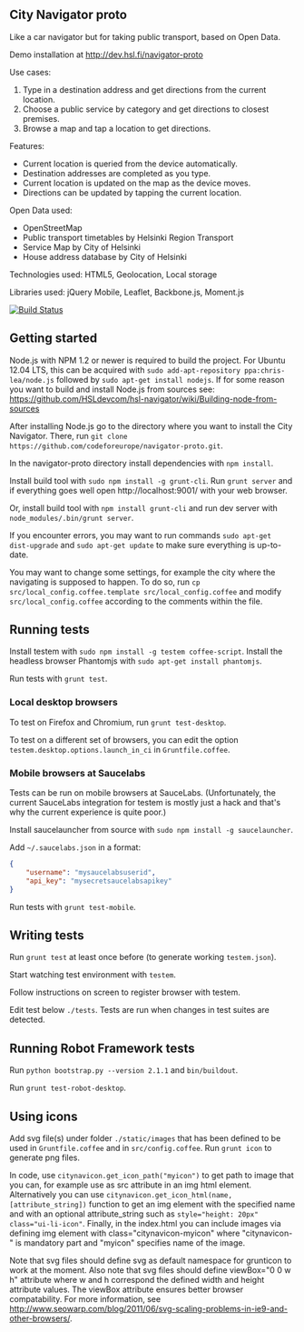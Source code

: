 ## City Navigator proto ##

Like a car navigator but for taking public transport, based on Open Data.

Demo installation at http://dev.hsl.fi/navigator-proto

Use cases:
1. Type in a destination address and get directions from the current location.
2. Choose a public service by category and get directions to closest premises.
3. Browse a map and tap a location to get directions.

Features:
* Current location is queried from the device automatically.
* Destination addresses are completed as you type.
* Current location is updated on the map as the device moves.
* Directions can be updated by tapping the current location.

Open Data used:
* OpenStreetMap
* Public transport timetables by Helsinki Region Transport
* Service Map by City of Helsinki
* House address database by City of Helsinki

Technologies used: HTML5, Geolocation, Local storage

Libraries used: jQuery Mobile, Leaflet, Backbone.js, Moment.js

[![Build Status](https://secure.travis-ci.org/codeforeurope/navigator-proto.png)](http://travis-ci.org/codeforeurope/navigator-proto)

## Getting started ##

Node.js with NPM 1.2 or newer is required to build the project. For
Ubuntu 12.04 LTS, this can be acquired with
`sudo add-apt-repository ppa:chris-lea/node.js` followed by `sudo apt-get install nodejs`.
If for some reason you want to build and install Node.js from sources see:
https://github.com/HSLdevcom/hsl-navigator/wiki/Building-node-from-sources

After installing Node.js go to the directory where you want to install the City Navigator.
There, run `git clone https://github.com/codeforeurope/navigator-proto.git`. 

In the navigator-proto directory install dependencies with `npm install`.

Install build tool with `sudo npm install -g grunt-cli`. Run
`grunt server` and if everything goes well open
http://localhost:9001/ with your web browser.

Or, install build tool with `npm install grunt-cli` and run dev server with
`node_modules/.bin/grunt server`.

If you encounter errors, you may want to run commands `sudo apt-get dist-upgrade` and
`sudo apt-get update` to make sure everything is up-to-date.

You may want to change some settings, for example the city where the navigating is
supposed to happen. To do so, run
`cp src/local_config.coffee.template src/local_config.coffee` and modify
`src/local_config.coffee` according to the comments within the file.

## Running tests ##

Install testem with `sudo npm install -g testem coffee-script`. Install
the headless browser Phantomjs with `sudo apt-get install phantomjs`.

Run tests with `grunt test`.

### Local desktop browsers ###

To test on Firefox and Chromium, run `grunt test-desktop`.

To test on a different set of browsers, you can edit the option
`testem.desktop.options.launch_in_ci` in `Gruntfile.coffee`.

### Mobile browsers at Saucelabs ###

Tests can be run on mobile browsers at SauceLabs. (Unfortunately, the current
SauceLabs integration for testem is mostly just a hack and that's why
the current experience is quite poor.)

Install saucelauncher from source with `sudo npm install -g saucelauncher`.

Add `~/.saucelabs.json` in a format:

```json
{
    "username": "mysaucelabsuserid",
    "api_key": "mysecretsaucelabsapikey"
}
```

Run tests with `grunt test-mobile`.

## Writing tests ##

Run `grunt test` at least once before (to generate working `testem.json`).

Start watching test environment with `testem`.

Follow instructions on screen to register browser with testem.

Edit test below `./tests`. Tests are run when changes in test suites are
detected.

## Running Robot Framework tests ##

Run ``python bootstrap.py --version 2.1.1`` and ``bin/buildout``.

Run ``grunt test-robot-desktop``.

## Using icons ##

Add svg file(s) under folder `./static/images` that has been defined to be used in `Gruntfile.coffee` and
in `src/config.coffee`.  Run `grunt icon` to generate png files.

In code, use `citynavicon.get_icon_path("myicon")` to get path to image that
you can, for example use as src attribute in an img html element. Alternatively you
can use `citynavicon.get_icon_html(name, [attribute_string])` function to get an img element
with the specified name and with an optional attribute_string such as
``style="height: 20px" class="ui-li-icon"``. Finally, in the index.html
you can include images via defining img element with class="citynavicon-myicon" where
"citynavicon-" is mandatory part and "myicon" specifies name of the image.

Note that svg files should define svg as default namespace for grunticon to work at the
moment. Also note that svg files should define viewBox="0 0 w h" attribute where w and
h correspond the defined width and height attribute values. The viewBox attribute
ensures better browser compatability. For more information,
see http://www.seowarp.com/blog/2011/06/svg-scaling-problems-in-ie9-and-other-browsers/.

